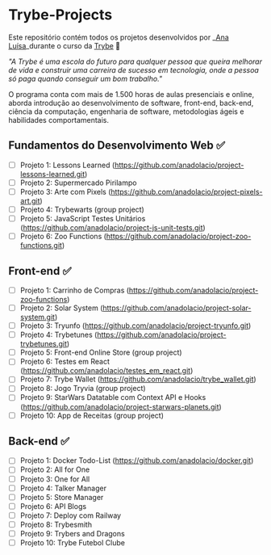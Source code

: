 # Trybe-Projects

Este repositório contém todos os projetos desenvolvidos por _[Ana Luísa](https://www.linkedin.com/in/ana-luisa-cesar-dolacio/)_durante o curso da [Trybe](https://www.betrybe.com/) :rocket:

_"A Trybe é uma escola do futuro para qualquer pessoa que queira melhorar de vida e construir uma carreira de sucesso em tecnologia, onde a pessoa só paga quando conseguir um bom trabalho."_

O programa conta com mais de 1.500 horas de aulas presenciais e online, aborda introdução ao desenvolvimento de software, front-end, back-end, ciência da computação, engenharia de software, metodologias ágeis e habilidades comportamentais.

## Fundamentos do Desenvolvimento Web :white_check_mark:

- [ ] Projeto 1: Lessons Learned (https://github.com/anadolacio/project-lessons-learned.git)
- [ ] Projeto 2: Supermercado Pirilampo
- [ ] Projeto 3: Arte com Pixels (https://github.com/anadolacio/project-pixels-art.git)
- [ ] Projeto 4: Trybewarts (group project)
- [ ] Projeto 5: JavaScript Testes Unitários (https://github.com/anadolacio/project-js-unit-tests.git)
- [ ] Projeto 6: Zoo Functions (https://github.com/anadolacio/project-zoo-functions.git)

## Front-end :white_check_mark:

- [ ] Projeto 1: Carrinho de Compras (https://github.com/anadolacio/project-zoo-functions)
- [ ] Projeto 2: Solar System (https://github.com/anadolacio/project-solar-system.git)
- [ ] Projeto 3: Tryunfo (https://github.com/anadolacio/project-tryunfo.git)
- [ ] Projeto 4: Trybetunes (https://github.com/anadolacio/project-trybetunes.git)
- [ ] Projeto 5: Front-end Online Store (group project)
- [ ] Projeto 6: Testes em React (https://github.com/anadolacio/testes_em_react.git)
- [ ] Projeto 7: Trybe Wallet (https://github.com/anadolacio/trybe_wallet.git)
- [ ] Projeto 8: Jogo Tryvia (group project)
- [ ] Projeto 9: StarWars Datatable com Context API e Hooks (https://github.com/anadolacio/project-starwars-planets.git)
- [ ] Projeto 10: App de Receitas (group project)

## Back-end :white_check_mark:

- [ ] Projeto 1: Docker Todo-List (https://github.com/anadolacio/docker.git)
- [ ] Projeto 2: All for One
- [ ] Projeto 3: One for All
- [ ] Projeto 4: Talker Manager
- [ ] Projeto 5: Store Manager
- [ ] Projeto 6: API Blogs
- [ ] Projeto 7: Deploy com Railway
- [ ] Projeto 8: Trybesmith
- [ ] Projeto 9: Trybers and Dragons
- [ ] Projeto 10: Trybe Futebol Clube
